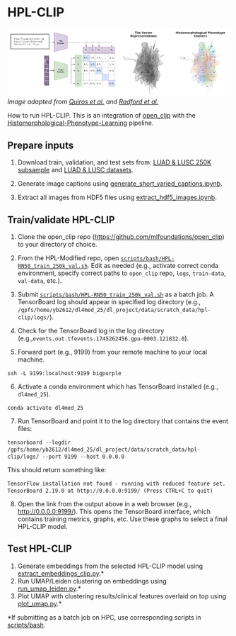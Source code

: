# HPL-CLIP

![image](HPL-CLIP_diagram.png)
*Image adapted from [Quiros et al.](https://www.nature.com/articles/s41467-024-48666-7) and [Radford et al.](https://arxiv.org/pdf/2103.00020)*

How to run HPL-CLIP. This is an integration of [open_clip](https://github.com/mlfoundations/open_clip) with the [Histomorphological-Phenotype-Learning](https://github.com/AdalbertoCq/Histomorphological-Phenotype-Learning) pipeline.

## Prepare inputs

1. Download train, validation, and test sets from: [LUAD & LUSC 250K subsample](https://drive.google.com/drive/folders/1FuPkMnv6CiDe26doUXfEfQEWShgbmp9P) and [LUAD & LUSC datasets](https://drive.google.com/drive/folders/18skVh8Vk6zoxG3Se5Vlb7a3EKP2xHXXd).

2. Generate image captions using [generate_short_varied_captions.ipynb](https://github.com/yumibriones/HPL-Modified/blob/main/CLIP/notebooks/generate_short_varied_captions.ipynb).

3. Extract all images from HDF5 files using [extract_hdf5_images.ipynb](https://github.com/yumibriones/HPL-Modified/blob/main/CLIP/notebooks/extract_hdf5_images.ipynb).

## Train/validate HPL-CLIP

1. Clone the open_clip repo (https://github.com/mlfoundations/open_clip) to your directory of choice.

2. From the HPL-Modified repo, open [`scripts/bash/HPL-RN50_train_250k_val.sh`](https://github.com/yumibriones/HPL-Modified/blob/main/CLIP/scripts/bash/HPL-RN50_train_250k_val.sh). Edit as needed (e.g., activate correct conda environment, specify correct paths to `open_clip` repo, `logs`, `train-data`, `val-data`, etc.).

3. Submit [`scripts/bash/HPL-RN50_train_250k_val.sh`](https://github.com/yumibriones/HPL-Modified/blob/main/CLIP/scripts/bash/HPL-RN50_train_250k_val.sh) as a batch job. A TensorBoard log should appear in specified log directory (e.g., `/gpfs/home/yb2612/dl4med_25/dl_project/data/scratch_data/hpl-clip/logs/`).

4. Check for the TensorBoard log in the log directory (e.g.,`events.out.tfevents.1745262456.gpu-0003.121832.0`).

5. Forward port (e.g., 9199) from your remote machine to your local machine.

```
ssh -L 9199:localhost:9199 bigpurple
```

6. Activate a conda environment which has TensorBoard installed (e.g., `dl4med_25`).

```
conda activate dl4med_25
```

7. Run TensorBoard and point it to the log directory that contains the event files:

```
tensorboard --logdir /gpfs/home/yb2612/dl4med_25/dl_project/data/scratch_data/hpl-clip/logs/ --port 9199 --host 0.0.0.0
```

This should return something like:

```
TensorFlow installation not found - running with reduced feature set.
TensorBoard 2.19.0 at http://0.0.0.0:9199/ (Press CTRL+C to quit)
```

8. Open the link from the output above in a web browser (e.g., http://0.0.0.0:9199/). This opens the TensorBoard interface, which contains training metrics, graphs, etc. Use these graphs to select a final HPL-CLIP model.

## Test HPL-CLIP

1. Generate embeddings from the selected HPL-CLIP model using [extract_embeddings_clip.py](https://github.com/yumibriones/HPL-Modified/blob/main/CLIP/scripts/py/extract_embeddings_clip.py).*
2. Run UMAP/Leiden clustering on embeddings using [run_umap_leiden.py](https://github.com/yumibriones/HPL-Modified/blob/main/evaluation/run_umap_leiden.py).*
3. Plot UMAP with clustering results/clinical features overlaid on top using [plot_umap.py](https://github.com/yumibriones/HPL-Modified/blob/main/evaluation/plot_umap.py).*

*If submitting as a batch job on HPC, use corresponding scripts in [scripts/bash](https://github.com/yumibriones/HPL-Modified/tree/main/CLIP/scripts/bash).

